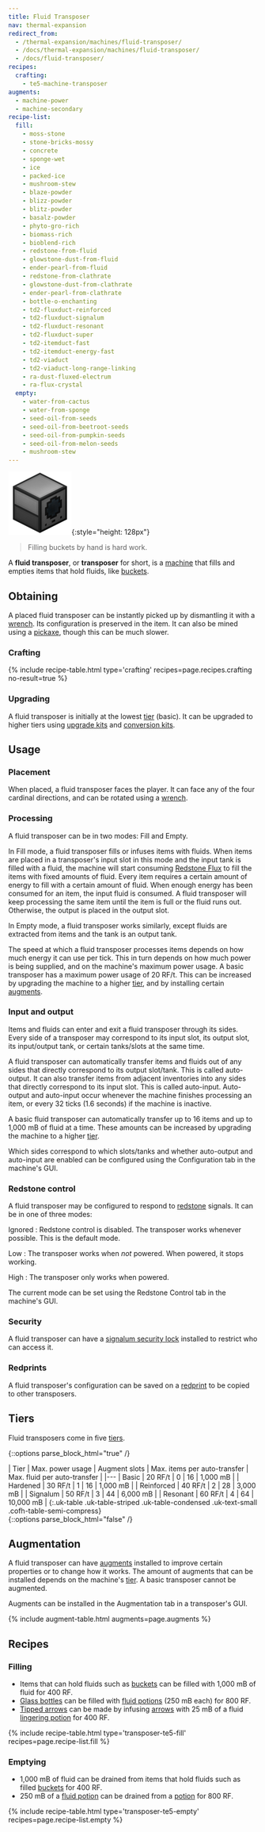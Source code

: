 ```yaml
---
title: Fluid Transposer
nav: thermal-expansion
redirect_from:
  - /thermal-expansion/machines/fluid-transposer/
  - /docs/thermal-expansion/machines/fluid-transposer/
  - /docs/fluid-transposer/
recipes:
  crafting:
    - te5-machine-transposer
augments:
  - machine-power
  - machine-secondary
recipe-list:
  fill:
    - moss-stone
    - stone-bricks-mossy
    - concrete
    - sponge-wet
    - ice
    - packed-ice
    - mushroom-stew
    - blaze-powder
    - blizz-powder
    - blitz-powder
    - basalz-powder
    - phyto-gro-rich
    - biomass-rich
    - bioblend-rich
    - redstone-from-fluid
    - glowstone-dust-from-fluid
    - ender-pearl-from-fluid
    - redstone-from-clathrate
    - glowstone-dust-from-clathrate
    - ender-pearl-from-clathrate
    - bottle-o-enchanting
    - td2-fluxduct-reinforced
    - td2-fluxduct-signalum
    - td2-fluxduct-resonant
    - td2-fluxduct-super
    - td2-itemduct-fast
    - td2-itemduct-energy-fast
    - td2-viaduct
    - td2-viaduct-long-range-linking
    - ra-dust-fluxed-electrum
    - ra-flux-crystal
  empty:
    - water-from-cactus
    - water-from-sponge
    - seed-oil-from-seeds
    - seed-oil-from-beetroot-seeds
    - seed-oil-from-pumpkin-seeds
    - seed-oil-from-melon-seeds
    - mushroom-stew
---
```


![Fluid transposer](/assets/images/thermal-expansion/fluid-transposer.png){:style="height: 128px"}

> Filling buckets by hand is hard work.


A **fluid transposer**, or **transposer** for short, is a
[machine](/docs/thermal-expansion/machines/) that fills and empties items that hold fluids, like
[buckets](https://minecraft.gamepedia.com/Bucket).


Obtaining
---------

A placed fluid transposer can be instantly picked up by dismantling it with a
[wrench](/docs/wrenches/). Its configuration is preserved in the item. It can
also be mined using a [pickaxe](https://minecraft.gamepedia.com/Pickaxe), though
this can be much slower.

### Crafting
{% include recipe-table.html type='crafting' recipes=page.recipes.crafting no-result=true %}

### Upgrading
A fluid transposer is initially at the lowest [tier](#tiers) (basic). It can be
upgraded to higher tiers using [upgrade kits](/docs/thermal-foundation-2/upgrade-kits/) and
[conversion kits](/docs/thermal-foundation-2/conversion-kits/).


Usage
-----

### Placement
When placed, a fluid transposer faces the player. It can face any of the four
cardinal directions, and can be rotated using a [wrench](/docs/wrenches/).

### Processing
A fluid transposer can be in two modes: Fill and Empty.

In Fill mode, a fluid transposer fills or infuses items with fluids. When items
are placed in a transposer's input slot in this mode and the input tank is
filled with a fluid, the machine will start consuming [Redstone
Flux](/docs/redstone-flux/) to fill the items with fixed amounts of fluid. Every
item requires a certain amount of energy to fill with a certain amount of fluid.
When enough energy has been consumed for an item, the input fluid is consumed. A
fluid transposer will keep processing the same item until the item is full or
the fluid runs out. Otherwise, the output is placed in the output slot.

In Empty mode, a fluid transposer works similarly, except fluids are extracted
from items and the tank is an output tank.

The speed at which a fluid transposer processes items depends on how much energy
it can use per tick. This in turn depends on how much power is being supplied,
and on the machine's maximum power usage. A basic transposer has a maximum power
usage of 20 RF/t. This can be increased by upgrading the machine to a higher
[tier](#tiers), and by installing certain [augments](#augmentation).

### Input and output
Items and fluids can enter and exit a fluid transposer through its sides. Every
side of a transposer may correspond to its input slot, its output slot, its
input/output tank, or certain tanks/slots at the same time.

A fluid transposer can automatically transfer items and fluids out of any sides
that directly correspond to its output slot/tank. This is called auto-output. It
can also transfer items from adjacent inventories into any sides that directly
correspond to its input slot. This is called auto-input. Auto-output and
auto-input occur whenever the machine finishes processing an item, or every 32
ticks (1.6 seconds) if the machine is inactive.

A basic fluid transposer can automatically transfer up to 16 items and up to
1,000 mB of fluid at a time. These amounts can be increased by upgrading the
machine to a higher [tier](#tiers).

Which sides correspond to which slots/tanks and whether auto-output and
auto-input are enabled can be configured using the Configuration tab in the
machine's GUI.

### Redstone control
A fluid transposer may be configured to respond to
[redstone](https://minecraft.gamepedia.com/Redstone) signals. It can be in one
of three modes:

Ignored
: Redstone control is disabled. The transposer works whenever possible. This is
the default mode.

Low
: The transposer works when *not* powered. When powered, it stops working.

High
: The transposer only works when powered.

The current mode can be set using the Redstone Control tab in the machine's GUI.

### Security
A fluid transposer can have a [signalum security
lock](/docs/thermal-foundation-2/signalum-security-lock/) installed to restrict who can access it.

### Redprints
A fluid transposer's configuration can be saved on a [redprint](/docs/thermal-foundation-2/redprint/)
to be copied to other transposers.


Tiers
-----

Fluid transposers come in five [tiers](/docs/thermal-foundation-2/tiers/).

{::options parse_block_html="true" /}
<div class="uk-overflow-container">
| Tier | Max. power usage | Augment slots | Max. items per auto-transfer | Max. fluid per auto-transfer |
|---
| Basic | 20 RF/t | 0 | 16 | 1,000 mB |
| Hardened | 30 RF/t | 1 | 16 | 1,000 mB |
| Reinforced | 40 RF/t | 2 | 28 | 3,000 mB |
| Signalum | 50 RF/t | 3 | 44 | 6,000 mB |
| Resonant | 60 RF/t | 4 | 64 | 10,000 mB |
{:.uk-table .uk-table-striped .uk-table-condensed .uk-text-small .cofh-table-semi-compress}
</div>
{::options parse_block_html="false" /}


Augmentation
------------

A fluid transposer can have [augments](/docs/thermal-expansion/augments/) installed to improve
certain properties or to change how it works. The amount of augments that can be
installed depends on the machine's [tier](#tiers). A basic transposer cannot be
augmented.

Augments can be installed in the Augmentation tab in a transposer's GUI.

{% include augment-table.html augments=page.augments %}


Recipes
-------

### Filling
* Items that can hold fluids such as
  [buckets](https://minecraft.gamepedia.com/Bucket) can be filled with 1,000 mB
  of fluid for 400 RF.
* [Glass bottles](https://minecraft.gamepedia.com/Glass_Bottle) can be filled
  with [fluid potions](/docs/thermal-foundation-2/potion-fluid/) (250 mB each) for 800 RF.
* [Tipped arrows](https://minecraft.gamepedia.com/Tipped_arrows) can be made by
  infusing [arrows](https://minecraft.gamepedia.com/Arrow) with 25 mB of a fluid
  [lingering potion](https://minecraft.gamepedia.com/Lingering_Potion) for 400
  RF.

{% include recipe-table.html type='transposer-te5-fill' recipes=page.recipe-list.fill %}

### Emptying
* 1,000 mB of fluid can be drained from items that hold fluids such as filled
  [buckets](https://minecraft.gamepedia.com/Bucket) for 400 RF.
* 250 mB of a [fluid potion](/docs/thermal-foundation-2/potion-fluid/) can be drained from a
  [potion](https://minecraft.gamepedia.com/Potion) for 800 RF.

{% include recipe-table.html type='transposer-te5-empty' recipes=page.recipe-list.empty %}
